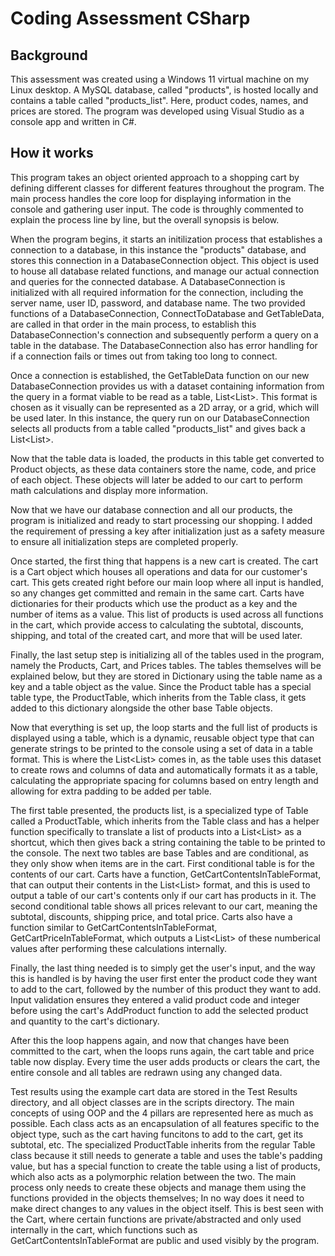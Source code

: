 # Coding Assessment CSharp
 
## Background
This assessment was created using a Windows 11 virtual machine on my Linux desktop. A MySQL database, called "products", is hosted locally and contains a table called "products_list". Here, product codes, names, and prices are stored. The program was developed using Visual Studio as a console app and written in C#.

## How it works
This program takes an object oriented approach to a shopping cart by defining different classes for different features throughout the program. The main process handles the core loop for displaying information in the console and gathering user input. The code is throughly commented to explain the process line by line, but the overall synopsis is below.

When the program begins, it starts an initilization process that establishes a connection to a database, in this instance the "products" database, and stores this connection in a DatabaseConnection object. This object is used to house all database related functions, and manage our actual connection and queries for the connected database. A DatabaseConnection is initialized with all required information for the connection, including the server name, user ID, password, and database name. The two provided functions of a DatabaseConnection, ConnectToDatabase and GetTableData, are called in that order in the main process, to establish this DatabaseConnection's connection and subsequently perform a query on a table in the database. The DatabaseConnection also has error handling for if a connection fails or times out from taking too long to connect.

Once a connection is established, the GetTableData function on our new DatabaseConnection provides us with a dataset containing information from the query in a format viable to be read as a table, List<List<string>>. This format is chosen as it visually can be represented as a 2D array, or a grid, which will be used later. In this instance, the query run on our DatabaseConnection selects all products from a table called "products_list" and gives back a List<List<string>>.

Now that the table data is loaded, the products in this table get converted to Product objects, as these data containers store the name, code, and price of each object. These objects will later be added to our cart to perform math calculations and display more information.

Now that we have our database connection and all our products, the program is initialized and ready to start processing our shopping. I added the requirement of pressing a key after initialization just as a safety measure to ensure all initialization steps are completed properly.

Once started, the first thing that happens is a new cart is created. The cart is a Cart object which houses all operations and data for our customer's cart. This gets created right before our main loop where all input is handled, so any changes get committed and remain in the same cart. Carts have dictionaries for their products which use the product as a key and the number of items as a value. This list of products is used across all functions in the cart, which provide access to calculating the subtotal, discounts, shipping, and total of the created cart, and more that will be used later.

Finally, the last setup step is initializing all of the tables used in the program, namely the Products, Cart, and Prices tables. The tables themselves will be explained below, but they are stored in Dictionary using the table name as a key and a table object as the value. Since the Product table has a special table type, the ProductTable, which inherits from the Table class, it gets added to this dictionary alongside the other base Table objects.

Now that everything is set up, the loop starts and the full list of products is displayed using a table, which is a dynamic, reusable object type that can generate strings to be printed to the console using a set of data in a table format. This is where the List<List<string>> comes in, as the table uses this dataset to create rows and columns of data and automatically formats it as a table, calculating the appropriate spacing for columns based on entry length and allowing for extra padding to be added per table.

The first table presented, the products list, is a specialized type of Table called a ProductTable, which inherits from the Table class and has a helper function specifically to translate a list of products into a List<List<string>> as a shortcut, which then gives back a string containing the table to be printed to the console. The next two tables are base Tables and are conditional, as they only show when items are in the cart. First conditional table is for the contents of our cart. Carts have a function, GetCartContentsInTableFormat, that can output their contents in the List<List<string>> format, and this is used to output a table of our cart's contents only if our cart has products in it. The second conditional table shows all prices relevant to our cart, meaning the subtotal, discounts, shipping price, and total price. Carts also have a function similar to GetCartContentsInTableFormat, GetCartPriceInTableFormat, which outputs a List<List<string>> of these numberical values after performing these calculations internally.

Finally, the last thing needed is to simply get the user's input, and the way this is handled is by having the user first enter the product code they want to add to the cart, followed by the number of this product they want to add. Input validation ensures they entered a valid product code and integer before using the cart's AddProduct function to add the selected product and quantity to the cart's dictionary.

After this the loop happens again, and now that changes have been committed to the cart, when the loops runs again, the cart table and price table now display. Every time the user adds products or clears the cart, the entire console and all tables are redrawn using any changed data. 

Test results using the example cart data are stored in the Test Results directory, and all object classes are in the scripts directory. The main concepts of using OOP and the 4 pillars are represented here as much as possible. Each class acts as an encapsulation of all features specific to the object type, such as the cart having funcitons to add to the cart, get its subtotal, etc. The specialized ProductTable inherits from the regular Table class because it still needs to generate a table and uses the table's padding value, but has a special function to create the table using a list of products, which also acts as a polymorphic relation between the two. The main process only needs to create these objects and manage them using the functions provided in the objects themselves; In no way does it need to make direct changes to any values in the object itself. This is best seen with the Cart, where certain functions are private/abstracted and only used internally in the cart, which functions such as GetCartContentsInTableFormat are public and used visibly by the program.